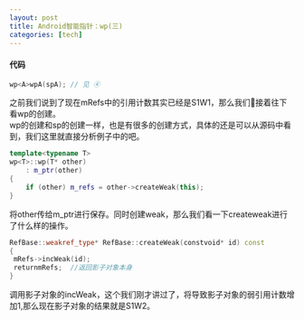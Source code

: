 ```yaml
---
layout: post
title: Android智能指针：wp(三)
categories: [tech]
---
```

#### 代码
```c++
wp<A>wpA(spA); // 见 ④
```
之前我们说到了现在mRefs中的引用计数其实已经是S1W1，那么我们接着往下看wp的创建。  
wp的创建和sp的创建一样，也是有很多的创建方式，具体的还是可以从源码中看到，我们这里就直接分析例子中的吧。  
```c++
template<typename T>
wp<T>::wp(T* other)
    : m_ptr(other)
{
    if (other) m_refs = other->createWeak(this);
}
```
将other传给m_ptr进行保存。同时创建weak，那么我们看一下createweak进行了什么样的操作。
```c++
RefBase::weakref_type* RefBase::createWeak(constvoid* id) const
{
 mRefs->incWeak(id);
 returnmRefs;  //返回影子对象本身
}
```
调用影子对象的incWeak，这个我们刚才讲过了，将导致影子对象的弱引用计数增加1,那么现在影子对象的结果就是S1W2。